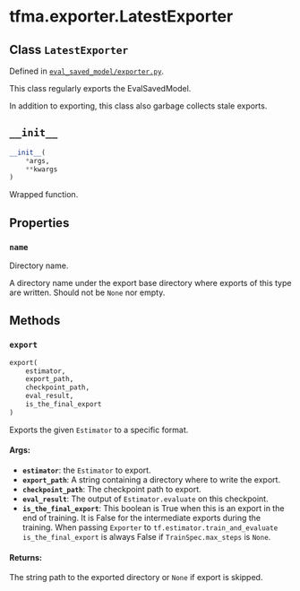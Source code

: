 <div itemscope itemtype="http://developers.google.com/ReferenceObject">
<meta itemprop="name" content="tfma.exporter.LatestExporter" />
<meta itemprop="path" content="Stable" />
<meta itemprop="property" content="name"/>
<meta itemprop="property" content="__init__"/>
<meta itemprop="property" content="export"/>
</div>

# tfma.exporter.LatestExporter

## Class `LatestExporter`





Defined in [`eval_saved_model/exporter.py`](https://github.com/tensorflow/model-analysis/tree/master/tensorflow_model_analysis/eval_saved_model/exporter.py).

<!-- Placeholder for "Used in" -->

This class regularly exports the EvalSavedModel.

In addition to exporting, this class also garbage collects stale exports.

<h2 id="__init__"><code>__init__</code></h2>

``` python
__init__(
    *args,
    **kwargs
)
```

Wrapped function.



## Properties

<h3 id="name"><code>name</code></h3>

Directory name.

A directory name under the export base directory where exports of
this type are written.  Should not be `None` nor empty.



## Methods

<h3 id="export"><code>export</code></h3>

``` python
export(
    estimator,
    export_path,
    checkpoint_path,
    eval_result,
    is_the_final_export
)
```

Exports the given `Estimator` to a specific format.

#### Args:

* <b>`estimator`</b>: the `Estimator` to export.
* <b>`export_path`</b>: A string containing a directory where to write the export.
* <b>`checkpoint_path`</b>: The checkpoint path to export.
* <b>`eval_result`</b>: The output of `Estimator.evaluate` on this checkpoint.
* <b>`is_the_final_export`</b>: This boolean is True when this is an export in the
    end of training.  It is False for the intermediate exports during
    the training.
    When passing `Exporter` to `tf.estimator.train_and_evaluate`
    `is_the_final_export` is always False if `TrainSpec.max_steps` is
    `None`.


#### Returns:

The string path to the exported directory or `None` if export is skipped.



